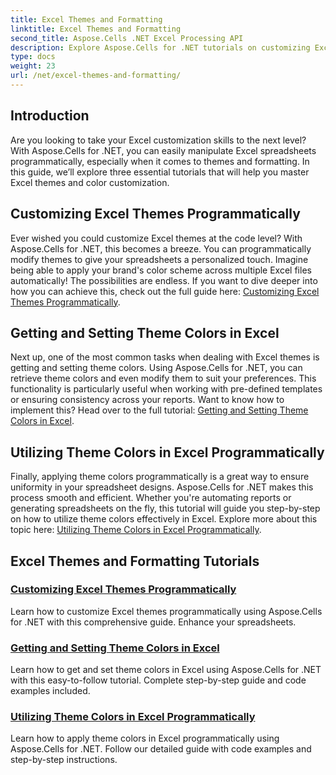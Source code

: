 ```yaml
---
title: Excel Themes and Formatting
linktitle: Excel Themes and Formatting
second_title: Aspose.Cells .NET Excel Processing API
description: Explore Aspose.Cells for .NET tutorials on customizing Excel themes, setting theme colors, and utilizing theme colors programmatically. Enhance your Excel skills.
type: docs
weight: 23
url: /net/excel-themes-and-formatting/
---
```

## Introduction

Are you looking to take your Excel customization skills to the next level? With Aspose.Cells for .NET, you can easily manipulate Excel spreadsheets programmatically, especially when it comes to themes and formatting. In this guide, we’ll explore three essential tutorials that will help you master Excel themes and color customization.

## Customizing Excel Themes Programmatically

Ever wished you could customize Excel themes at the code level? With Aspose.Cells for .NET, this becomes a breeze. You can programmatically modify themes to give your spreadsheets a personalized touch. Imagine being able to apply your brand's color scheme across multiple Excel files automatically! The possibilities are endless. If you want to dive deeper into how you can achieve this, check out the full guide here: [Customizing Excel Themes Programmatically](./customizing-excel-themes/).

## Getting and Setting Theme Colors in Excel

Next up, one of the most common tasks when dealing with Excel themes is getting and setting theme colors. Using Aspose.Cells for .NET, you can retrieve theme colors and even modify them to suit your preferences. This functionality is particularly useful when working with pre-defined templates or ensuring consistency across your reports. Want to know how to implement this? Head over to the full tutorial: [Getting and Setting Theme Colors in Excel](./getting-and-setting-theme-colors/).

## Utilizing Theme Colors in Excel Programmatically

Finally, applying theme colors programmatically is a great way to ensure uniformity in your spreadsheet designs. Aspose.Cells for .NET makes this process smooth and efficient. Whether you're automating reports or generating spreadsheets on the fly, this tutorial will guide you step-by-step on how to utilize theme colors effectively in Excel. Explore more about this topic here: [Utilizing Theme Colors in Excel Programmatically](./utilizing-theme-colors/).

## Excel Themes and Formatting Tutorials
### [Customizing Excel Themes Programmatically](./customizing-excel-themes/)
Learn how to customize Excel themes programmatically using Aspose.Cells for .NET with this comprehensive guide. Enhance your spreadsheets.
### [Getting and Setting Theme Colors in Excel](./getting-and-setting-theme-colors/)
Learn how to get and set theme colors in Excel using Aspose.Cells for .NET with this easy-to-follow tutorial. Complete step-by-step guide and code examples included.
### [Utilizing Theme Colors in Excel Programmatically](./utilizing-theme-colors/)
Learn how to apply theme colors in Excel programmatically using Aspose.Cells for .NET. Follow our detailed guide with code examples and step-by-step instructions.